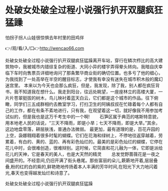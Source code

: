 # 处破女处破全过程小说强行扒开双腿疯狂猛躁
怕拐子拐人山娃很惊惧去年村里的田鸡伴

👉/观/看/入/口👉http://wencao66.com

处破女处破全过程小说强行扒开双腿疯狂猛躁离开车站，穿行在鳞次栉比的高大建筑物中，我被城市内错综复杂的街道、大同小异的楼宇弄得晕头转向。我暗自庆幸临下车时向售票员详细地询问了那条繁华商业街的确切位置。也多亏了他的细心，为我找到了一处高举在半空的醒目标志，才使我有幸没有迷失在城市积木般的魔幻迷宫里。
本来以为今天也会那么疯狂，但是，我发现，除了我，别人都在疯狂背书，我不知道我在想什么。我走到阳台，往远处眺望，一座座林立的高楼大厦，一片片苍翠挺拔的树木，鸟儿映衬着蓝天白云，它们都是这个城市的作品。往下俯瞰，同学们三五成群相约去教室学习，打扫卫生的阿姨叔叔在忙碌着每个人都有自己的工作，都在有条不紊地进行，只有我，在观望着这一切，就好像我不用参加考试似的，但是我也是这万千考生中的一个啊!
　　石笋区属于典范的喀斯特意貌，用本地老人民的话说，“三天不降雨，即是小旱；七天不降雨，即是大旱。”其余，这边地盘零落，耕层肤浅，普通办法微弱。
最更加，最有道理的是，百花卉园的上空，袅娜翱翔着很多时髦的蝴蝶。它们在花海和绿树上，不停地往返穿越着，劳累着，有白的、黄的、蓝的、再有彩色灿烂的。最美的是彩色灿烂的蝴蝶，它停在花儿中时，会很难创造，很难辩别。这时候，它简直和花儿融为一体，它即是派给花儿的天神，它是春天的美人，也是大天然的精灵
　　总发觉野蔷薇花是一夜之间盛开的。不经意间,仍旧开满了街头巷尾。那些富丽的朵儿,簌簌地开着,层层叠叠,粉的红的白的紫的,鲜艳艳地传扬着本人丰满的芳华时间,在阳光下大力地闪着光,春天也变得越发灿烂和诗意了。

处破女处破全过程小说强行扒开双腿疯狂猛躁
